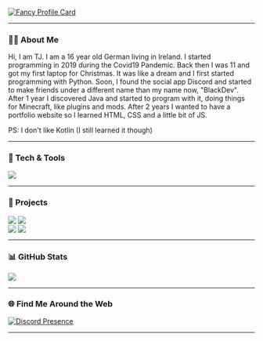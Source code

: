 [![Fancy Profile Card](https://fancy-readme-stats.vercel.app/api?username=BlackDevReal&theme=snow&footer=dev@blackdev.xyz&show_icons=true&title=Hi,%20I'm%20BlackDev%20👋&description=Developer%20from%20Germany&include_all_commits=true&show_icons=true)](https://github.com/blackdevreal)

---

### 🧑‍💻 About Me

Hi, I am TJ. I am a 16 year old German living in Ireland. I started programming in 2019 during the Covid19 Pandemic. Back then I was 11 and got my first laptop for Christmas. It was like a dream and I first started programming with Python. Soon, I found the social app Discord and started to make friends under a different name than my name now, "BlackDev". After 1 year I discovered Java and started to program with it, doing things for Minecraft, like plugins and mods. After 2 years I wanted to have a portfolio website so I learned HTML, CSS and a little bit of JS. 

PS: I don't like Kotlin (I still learned it though)

---

### 🔧 Tech & Tools
<a href="https://github.com/BlackDevReal/" align="left">
  <img align="center" src="https://fancy-readme-stats.vercel.app/api/wakatime?username=BlackDevReal&theme=snow&show_icons=true&layout=compact&update=7&dark_bg=3" />
</a>


---
### 💼 Projects

  <div align="right">
<div align="left">                                                                                                                          
<a href="https://github.com/BlackDevReal/MavenMCP-1.8.9-all-os"><img align="center" src="https://fancy-readme-stats.vercel.app/api/pin/?username=BlackDevReal&repo=MavenMCP-1.8.9-all-os&theme=snow&show_icons=true&update=6&dark_bg=3" /></a>
<a href="https://github.com/BlackDevReal/SimpleObfuscator"><img align="center" src="https://fancy-readme-stats.vercel.app/api/pin/?username=BlackDevReal&repo=SimpleObfuscator&theme=snow&show_icons=true&update=7&dark_bg=3" /></a>
<div align="right">
<div align="left">                                                                                                                          
<a href="https://github.com/BlackDevReal/BlackDash"><img align="center" src="https://fancy-readme-stats.vercel.app/api/pin/?username=BlackDevReal&repo=BlackDash&theme=snow&show_icons=true&update=6&dark_bg=3" /></a>
<a href="https://github.com/BlackDevReal/Simple-Python-Obfuscator"><img align="center" src="https://fancy-readme-stats.vercel.app/api/pin/?username=BlackDevReal&repo=Simple-Python-Obfuscator&theme=snow&show_icons=true&update=6&dark_bg=3" /></a>
  </div>
</div>

---

### 📊 GitHub Stats
<a href="https://github.com/BlackDevReal" align="left">
  <img align="center" src="https://fancy-readme-stats.vercel.app/api/top-langs/?username=BlackDevReal&theme=snow&show_icons=true&layout=normal&update=7&dark_bg=3" />
</a>

---

### 🌐 Find Me Around the Web

[![Discord Presence](https://lanyard.cnrad.dev/api/1266421704536887337)](https://discord.com/users/1266421704536887337)

---
